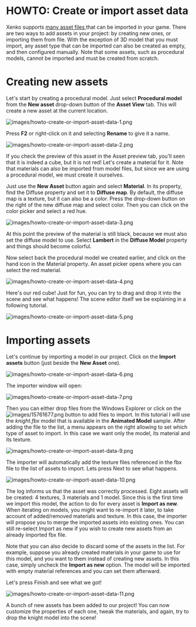 # HOWTO: Create or import asset data

Xenko supports [many asset files ](http://paradox3d.net/features/assets) that can be imported in your game. There are two ways to add assets in your project: by creating new ones, or importing them from file. With the exception of 3D model that you must import, any asset type that can be imported can also be created as empty, and then configured manually. Note that some assets, such as procedural models, cannot be imported and must be created from scratch.

# Creating new assets

Let's start by creating a procedural model. Just select **Procedural model** from the **New asset** drop-down button of the **Asset View** tab. This will create a new asset at the current location.

![images/howto-create-or-import-asset-data-1.png](images/howto-create-or-import-asset-data-1.png) 

Press **F2** or right-click on it and selecting **Rename** to give it a name.

![images/howto-create-or-import-asset-data-2.png](images/howto-create-or-import-asset-data-2.png) 

If you check the preview of this asset in the Asset preview tab, you'll seen that it is indeed a cube, but it is not red! Let's create a material for it. Note that materials can also be imported from model files, but since we are using a procedural model, we must create it ourselves.

Just use the **New Asset** button again and select **Material**. In its property, find the Diffuse property and set it to **Diffuse map**. By default, the diffuse map is a texture, but it can also be a color. Press the drop-down button on the right of the new diffuse map and select color. Then you can click on the color picker and select a red hue.

![images/howto-create-or-import-asset-data-3.png](images/howto-create-or-import-asset-data-3.png) 

At this point the preview of the material is still black, because we must also set the diffuse model to use. Select **Lambert** in the **Diffuse Model** property and things should become colorful.

Now select back the procedural model we created earlier, and click on the hand icon in the Material property. An asset picker opens where you can select the red material.

![images/howto-create-or-import-asset-data-4.png](images/howto-create-or-import-asset-data-4.png) 

Here's our red cube! Just for fun, you can try to drag and drop it into the scene and see what happens! The scene editor itself we be explaining in a following tutorial.

![images/howto-create-or-import-asset-data-5.png](images/howto-create-or-import-asset-data-5.png) 

# Importing assets

Let's continue by importing a model in our project. Click on the **Import assets** button (just beside the **New Asset** one).

![images/howto-create-or-import-asset-data-6.png](images/howto-create-or-import-asset-data-6.png) 

The importer window will open:

![images/howto-create-or-import-asset-data-7.png](images/howto-create-or-import-asset-data-7.png) 

Then you can either drop files from the Windows Explorer or click on the ![images/15761677.png](images/15761677.png)  button to add files to import. In this tutorial I will use the *knight.fbx* model that is available in the **Animated Model** sample. After adding the file to the list, a menu appears on the right allowing to set which type of asset to import. In this case we want only the model, its material and its texture.

![images/howto-create-or-import-asset-data-9.png](images/howto-create-or-import-asset-data-9.png) 

The importer will automatically add the texture files referenced in the fbx file to the list of assets to import. Lets press Next to see what happens.

![images/howto-create-or-import-asset-data-10.png](images/howto-create-or-import-asset-data-10.png) 

The log informs us that the asset was correctly processed. Eight assets will be created: 4 textures, 3 materials and 1 model. Since this is the first time we import this model, the action to do for every asset is **Import as new**. When iterating on models, you might want to re-import it later, to take account of added/removed materials and texture. In this case, the importer will propose you to merge the imported assets into existing ones. You can still re-select Import as new if you wish to create new assets from an already imported fbx file.

Note that you can also decide to discard some of the assets in the list. For example, suppose you already created materials in your game to use for this model, and you want to them instead of creating new assets. In this case, simply uncheck the **Import as new** option. The model will be imported with empty material references and you can set them afterward.

Let's press Finish and see what we got!

![images/howto-create-or-import-asset-data-11.png](images/howto-create-or-import-asset-data-11.png) 

A bunch of new assets has been added to our project! You can now customize the properties of each one, tweak the materials, and again, try to drop the knight model into the scene!

